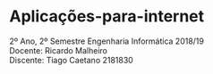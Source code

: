 # Aplicações-para-internet
2º Ano, 2º Semestre Engenharia Informática 2018/19 <br/>
Docente: Ricardo Malheiro <br/>
Discente: Tiago Caetano 2181830
